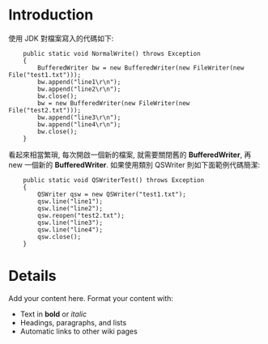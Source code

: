 # Introduction #
使用 JDK 對檔案寫入的代碼如下:
```
	public static void NormalWrite() throws Exception
	{
		BufferedWriter bw = new BufferedWriter(new FileWriter(new File("test1.txt")));
		bw.append("line1\r\n");
		bw.append("line2\r\n");
		bw.close();
		bw = new BufferedWriter(new FileWriter(new File("test2.txt")));
		bw.append("line3\r\n");
		bw.append("line4\r\n");
		bw.close();
	}
```
看起來相當繁瑣, 每次開啟一個新的檔案, 就需要關閉舊的 **BufferedWriter**, 再 new 一個新的 **BufferedWriter**. 如果使用類別 QSWriter 則如下面範例代碼簡潔:
```
	public static void QSWriterTest() throws Exception
	{
		QSWriter qsw = new QSWriter("test1.txt");
		qsw.line("line1");
		qsw.line("line2");
		qsw.reopen("test2.txt");
		qsw.line("line3");
		qsw.line("line4");
		qsw.close();
	}
```

# Details #
Add your content here.  Format your content with:
  * Text in **bold** or _italic_
  * Headings, paragraphs, and lists
  * Automatic links to other wiki pages